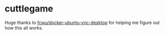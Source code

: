 # cuttlegame

Huge thanks to [fcwu/docker-ubuntu-vnc-desktop](https://github.com/fcwu/docker-ubuntu-vnc-desktop) for helping me figure out how this all works.
